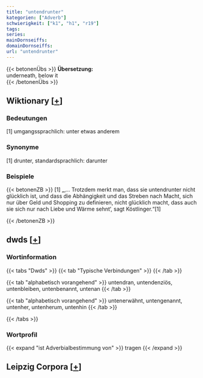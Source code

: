 ```yaml
---
title: "untendrunter"
kategorien: ["Adverb"]
schwierigkeit: ["k1", "h1", "r19"]
tags:
series:
mainDornseiffs:
domainDornseiffs:
url: "untendrunter"
---
```


{{< betonenÜbs >}}
**Übersetzung:**  
underneath, below it  
{{< /betonenÜbs >}}

## Wiktionary [[+](https://de.wiktionary.org/wiki/untendrunter)]

### Bedeutungen
[1] umgangssprachlich: unter etwas anderem  

### Synonyme
[1] drunter, standardsprachlich: darunter  

### Beispiele
{{< betonenZB >}}
[1] „‚… Trotzdem merkt man, dass sie untendrunter nicht glücklich ist, und dass die Abhängigkeit und das Streben nach Macht, sich nur über Geld und Shopping zu definieren, nicht glücklich macht, dass auch sie sich nur nach Liebe und Wärme sehnt‘, sagt Köstlinger.“[1]  

{{< /betonenZB >}}


## dwds [[+](https://www.dwds.de/wb/untendrunter)]

### Wortinformation
{{< tabs "Dwds" >}}
{{< tab "Typische Verbindungen" >}}
{{< /tab >}}

{{< tab "alphabetisch vorangehend" >}}
untendran, untendenziös, untenbleiben, untenbenannt, untenan
{{< /tab >}}

{{< tab "alphabetisch vorangehend" >}}
untenerwähnt, untengenannt, untenher, untenherum, untenhin
{{< /tab >}}

{{< /tabs >}}

### Wortprofil
{{< expand "ist Adverbialbestimmung von" >}} tragen {{< /expand >}}

## Leipzig Corpora [[+](https://corpora.uni-leipzig.de/en/res?word=untendrunter&corpusId=deu_newscrawl-public_2018)]

